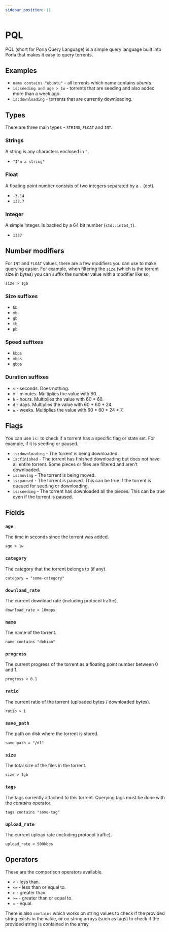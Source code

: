 ```yaml
---
sidebar_position: 11
---
```


# PQL

PQL (short for Porla Query Language) is a simple query language built into
Porla that makes it easy to query torrents.

## Examples

 * `name contains "ubuntu"` - all torrents which name contains _ubuntu_.
 * `is:seeding and age > 1w` - torrents that are seeding and also added more
   than a week ago.
 * `is:downloading` - torrents that are currently downloading.

## Types

There are three main types - `STRING`, `FLOAT` and `INT`.

### Strings

A string is any characters enclosed in `"`.

 * `"I'm a string"`

### Float

A floating point number consists of two integers separated by a `.` (dot).

 * `-3.14`
 * `133.7`

### Integer

A simple integer. Is backed by a 64 bit number (`std::int64_t`).

 * `1337`

## Number modifiers

For `INT` and `FLOAT` values, there are a few modifiers you can use to make
querying easier. For example, when filtering the `size` (which is the torrent
size in bytes) you can suffix the number value with a modifier like so,

```
size > 1gb
```

### Size suffixes

 * `kb`
 * `mb`
 * `gb`
 * `tb`
 * `pb`

### Speed suffixes

 * `kbps`
 * `mbps`
 * `gbps`

### Duration suffixes

 * `s` - seconds. Does nothing.
 * `m` - minutes. Multiplies the value with 60.
 * `h` - hours. Multiplies the value with 60 * 60.
 * `d` - days. Multiplies the value with 60 * 60 * 24.
 * `w` - weeks. Multiplies the value with 60 * 60 * 24 * 7.

## Flags

You can use `is:` to check if a torrent has a specific flag or state set. For
example, if it is seeding or paused.

 * `is:downloading` - The torrent is being downloaded.
 * `is:finished` - The torrent has finished downloading but does not have all
   entire torrent. Some pieces or files are filtered and aren't downloaded.
 * `is:moving` - The torrent is being moved.
 * `is:paused` - The torrent is paused. This can be true if the torrent is
   queued for seeding or downloading.
 * `is:seeding` - The torrent has downloaded all the pieces. This can be true
   even if the torrent is paused.

## Fields

### `age`

The time in seconds since the torrent was added.

```
age > 1w
```

### `category`

The category that the torrent belongs to (if any).

```
category = "some-category"
```

### `download_rate`

The current download rate (including protocol traffic).

```
download_rate > 10mbps
```

### `name`

The name of the torrent.

```
name contains "debian"
```

### `progress`

The current progress of the torrent as a floating point number between 0 and 1.

```
progress < 0.1
```

### `ratio`

The current ratio of the torrent (uploaded bytes / downloaded bytes).

```
ratio > 1
```

### `save_path`

The path on disk where the torrent is stored.

```
save_path = "/dl"
```

### `size`

The total size of the files in the torrent.

```
size > 1gb
```

### `tags`

The tags currently attached to this torrent. Querying tags must be done with
the _contains_ operator.

```
tags contains "some-tag"
```

### `upload_rate`

The current upload rate (including protocol traffic).

```
upload_rate < 500kbps
```

## Operators

These are the comparison operators available.

 * `<` - less than.
 * `<=` - less than or equal to.
 * `>` - greater than.
 * `>=` - greater than or equal to.
 * `=` - equal.

There is also `contains` which works on string values to check if the provided
string exists in the value, or on string arrays (such as tags) to check if the
provided string is contained in the array.
